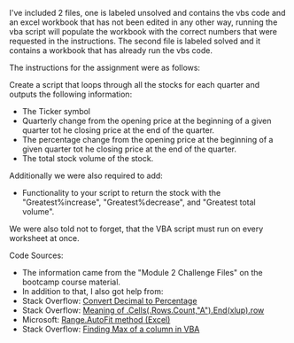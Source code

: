 I've included 2 files, one is labeled unsolved and contains the vbs code and an excel workbook that has not been edited in any other way, running the vba script will populate the workbook with the correct numbers that were requested in the instructions.
The second file is labeled solved and it contains a workbook that has already run the vbs code.

The instructions for the assignment were as follows:

Create a script that loops through all the stocks for each quarter and outputs the following information:

- The Ticker symbol
- Quarterly change from the opening price at the beginning of a given quarter tot he closing price at the end of the quarter.
- The percentage change from the opening price at the beginning of a given quarter tot he closing price at the end of the quarter.
- The total stock volume of the stock.

Additionally we were also required to add:
- Functionality to your script to return the stock with the "Greatest%increase", "Greatest%decrease", and "Greatest total volume".

We were also told not to forget, that the VBA script must run on every worksheet at once.

Code Sources:
- The information came from the "Module 2 Challenge Files" on the bootcamp course material.
- In addition to that, I also got help from:
- Stack Overflow: [Convert Decimal to Percentage](https://stackoverflow.com/questions/34433469/convert-decimal-to-percentage)
- Stack Overflow: [Meaning of .Cells(.Rows.Count,"A").End(xlup).row](https://stackoverflow.com/questions/27065840/meaning-of-cells-rows-count-a-endxlup-row)
- Microsoft: [Range.AutoFit method (Excel)](https://learn.microsoft.com/en-us/office/vba/api/excel.range.autofit)
- Stack Overflow: [Finding Max of a column in VBA](https://stackoverflow.com/questions/42633273/finding-max-of-a-column-in-vba)
